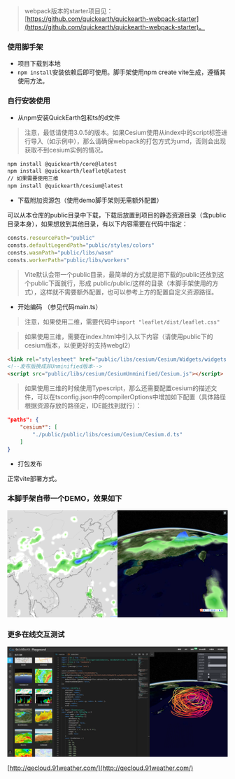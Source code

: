 
> webpack版本的starter项目见：[https://github.com/quickearth/quickearth-webpack-starter](https://github.com/quickearth/quickearth-webpack-starter)。

### 使用脚手架

- 项目下载到本地
- ```npm install```安装依赖后即可使用。脚手架使用npm create vite生成，遵循其使用方法。


### 自行安装使用

- 从npm安装QuickEarth包和ts的d文件

> 注意，最低请使用3.0.5的版本。如果Cesium使用从index中的script标签进行导入（如示例中），那么请确保webpack的打包方式为umd，否则会出现获取不到cesium实例的情况。

```bash
npm install @quickearth/core@latest
npm install @quickearth/leaflet@latest
// 如果需要使用三维
npm install @quickearth/cesium@latest
```

- 下载附加资源包（使用demo脚手架则无需额外配置）

可以从本仓库的public目录中下载，下载后放置到项目的静态资源目录（含public目录本身），如果想放到其他目录，有以下内容需要在代码中指定：

```js
consts.resourcePath="public"
consts.defaultLegendPath="public/styles/colors"
consts.wasmPath="public/libs/wasm"
consts.workerPath="public/libs/workers"
```

> Vite默认会带一个public目录，最简单的方式就是把下载的public还放到这个public下面就行，形成 public/public/这样的目录（本脚手架使用的方式），这样就不需要额外配置，也可以参考上方的配置自定义资源路径。

- 开始编码 （参见代码main.ts）
  
> 注意，如果使用二维，需要代码中```import "leaflet/dist/leaflet.css"```

> 如果使用三维，需要在index.html中引入以下内容（请使用public下的cesium版本，以便更好的支持webgl2）

```html
<link rel="stylesheet" href="public/libs/cesium/Cesium/Widgets/widgets.css" />
<!--发布版换成非Unminified版本-->
<script src="public/libs/cesium/CesiumUnminified/Cesium.js"></script>
```

> 如果使用三维的时候使用Typescript，那么还需要配置cesium的描述文件，可以在tsconfig.json中的compilerOptions中增加如下配置（具体路径根据资源存放的路径定，IDE能找到就行）：

```json
"paths": {
    "cesium*": [
        "./public/public/libs/cesium/Cesium/Cesium.d.ts"
    ]
}
```

- 打包发布
  
正常vite部署方式。

### 本脚手架自带一个DEMO，效果如下

![本demo打开的效果](preview.png)

### 更多在线交互测试

![本demo打开的效果](playground.png)

[http://qecloud.91weather.com/](http://qecloud.91weather.com/)